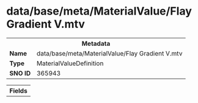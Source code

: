 <h1>data/base/meta/MaterialValue/Flay Gradient V.mtv</h1><table><tr><th colspan="100%">Metadata</th></tr><tr><td><b>Name</b></td><td>data/base/meta/MaterialValue/Flay Gradient V.mtv</td></tr><tr><td><b>Type</b></td><td>MaterialValueDefinition</td></tr><tr><td><b>SNO ID</b></td><td>365943</td></tr></table>

<table><tr><th colspan="100%">Fields</th></tr></table>

